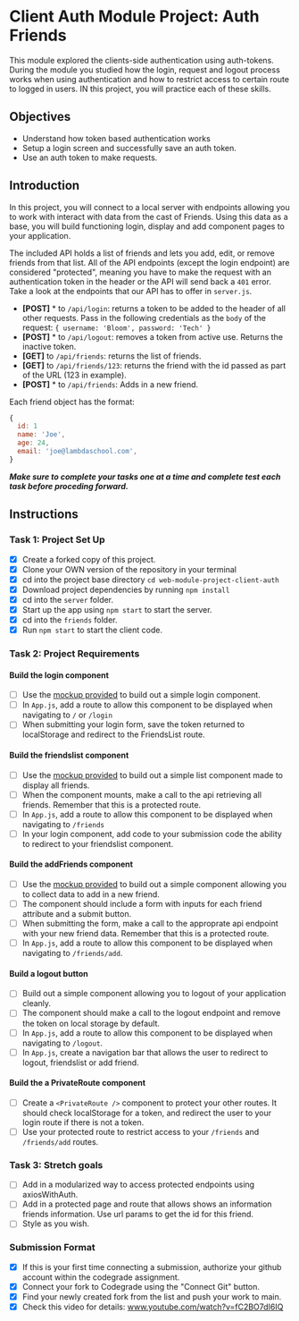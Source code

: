 # Client Auth Module Project: Auth Friends

This module explored the clients-side authentication using auth-tokens. During
the module you studied how the login, request and logout process works when
using authentication and how to restrict access to certain route to logged in
users. IN this project, you will practice each of these skills.

## Objectives

- Understand how token based authentication works
- Setup a login screen and successfully save an auth token.
- Use an auth token to make requests.

## Introduction

In this project, you will connect to a local server with endpoints allowing you
to work with interact with data from the cast of Friends. Using this data as a
base, you will build functioning login, display and add component pages to your
application.

The included API holds a list of friends and lets you add, edit, or remove
friends from that list. All of the API endpoints (except the login endpoint) are
considered "protected", meaning you have to make the request with an
authentication token in the header or the API will send back a `401` error. Take
a look at the endpoints that our API has to offer in `server.js`.

- **[POST]** \* to `/api/login`: returns a token to be added to the header of
  all other requests. Pass in the following credentials as the `body` of the
  request: `{ username: 'Bloom', password: 'Tech' }`
- **[POST]** \* to `/api/logout`: removes a token from active use. Returns the
  inactive token.
- **[GET]** to `/api/friends`: returns the list of friends.
- **[GET]** to `/api/friends/123`: returns the friend with the id passed as part
  of the URL (123 in example).
- **[POST]** \* to `/api/friends`: Adds in a new friend.

Each friend object has the format:

```js
{
  id: 1
  name: 'Joe',
  age: 24,
  email: 'joe@lambdaschool.com',
}
```

**_Make sure to complete your tasks one at a time and complete test each task
before proceding forward._**

## Instructions

### Task 1: Project Set Up

- [x] Create a forked copy of this project.
- [x] Clone your OWN version of the repository in your terminal
- [x] cd into the project base directory `cd web-module-project-client-auth`
- [x] Download project dependencies by running `npm install`
- [x] cd into the `server` folder.
- [x] Start up the app using `npm start` to start the server.
- [x] cd into the `friends` folder.
- [x] Run `npm start` to start the client code.

### Task 2: Project Requirements

#### Build the login component

- [ ] Use the [mockup provided](./login_mockup.png) to build out a simple login
      component.
- [ ] In `App.js`, add a route to allow this component to be displayed when
      navigating to `/` or `/login`
- [ ] When submitting your login form, save the token returned to localStorage
      and redirect to the FriendsList route.

#### Build the friendslist component

- [ ] Use the [mockup provided](./friendslist_mockup.png) to build out a simple
      list component made to display all friends.
- [ ] When the component mounts, make a call to the api retrieving all friends.
      Remember that this is a protected route.
- [ ] In `App.js`, add a route to allow this component to be displayed when
      navigating to `/friends`
- [ ] In your login component, add code to your submission code the ability to
      redirect to your friendslist component.

#### Build the addFriends component

- [ ] Use the [mockup provided](./addfriends_mockup.png) to build out a simple
      component allowing you to collect data to add in a new friend.
- [ ] The component should include a form with inputs for each friend attribute
      and a submit button.
- [ ] When submitting the form, make a call to the approprate api endpoint with
      your new friend data. Remember that this is a protected route.
- [ ] In `App.js`, add a route to allow this component to be displayed when
      navigating to `/friends/add`.

#### Build a logout button

- [ ] Build out a simple component allowing you to logout of your application
      cleanly.
- [ ] The component should make a call to the logout endpoint and remove the
      token on local storage by default.
- [ ] In `App.js`, add a route to allow this component to be displayed when
      navigating to `/logout`.
- [ ] In `App.js`, create a navigation bar that allows the user to redirect to
      logout, friendslist or add friend.

#### Build the a PrivateRoute component

- [ ] Create a `<PrivateRoute />` component to protect your other routes. It
      should check localStorage for a token, and redirect the user to your login
      route if there is not a token.
- [ ] Use your protected route to restrict access to your `/friends` and
      `/friends/add` routes.

### Task 3: Stretch goals

- [ ] Add in a modularized way to access protected endpoints using
      axiosWithAuth.
- [ ] Add in a protected page and route that allows shows an information friends
      information. Use url params to get the id for this friend.
- [ ] Style as you wish.

### Submission Format

- [x] If this is your first time connecting a submission, authorize your github
      account within the codegrade assignment.
- [x] Connect your fork to Codegrade using the "Connect Git" button.
- [x] Find your newly created fork from the list and push your work to main.
- [x] Check this video for details: www.youtube.com/watch?v=fC2BO7dI6IQ
